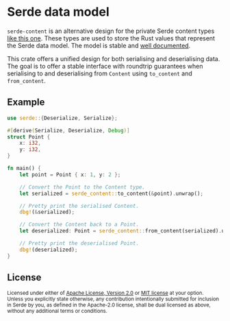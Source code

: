 # Serde data model

`serde-content` is an alternative design for the private Serde content types
[like this one](https://github.com/serde-rs/serde/blob/v1.0.11/serde/src/private/de.rs#L236-L265).
These types are used to store the Rust values that represent the Serde data model.
The model is stable and [well documented](https://serde.rs/data-model.html).

This crate offers a unified design for both serialising and deserialising data.
The goal is to offer a stable interface with roundtrip guarantees when
serialising to and deserialising from `Content` using `to_content` and `from_content`.

## Example

```rust
use serde::{Deserialize, Serialize};

#[derive(Serialize, Deserialize, Debug)]
struct Point {
    x: i32,
    y: i32,
}

fn main() {
    let point = Point { x: 1, y: 2 };

    // Convert the Point to the Content type.
    let serialized = serde_content::to_content(&point).unwrap();

    // Pretty print the serialised Content.
    dbg!(&serialized);

    // Convert the Content back to a Point.
    let deserialized: Point = serde_content::from_content(serialized).unwrap();

    // Pretty print the deserialised Point.
    dbg!(deserialized);
}
```

## License

<sup>
Licensed under either of <a href="LICENSE-APACHE">Apache License, Version
2.0</a> or <a href="LICENSE-MIT">MIT license</a> at your option.
</sup>

<br>

<sub>
Unless you explicitly state otherwise, any contribution intentionally submitted
for inclusion in Serde by you, as defined in the Apache-2.0 license, shall be
dual licensed as above, without any additional terms or conditions.
</sub>
